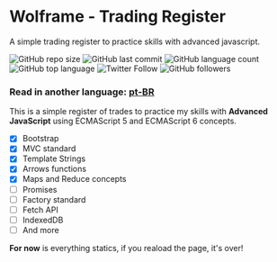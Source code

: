 # Wolframe - Trading Register
A simple trading register to practice skills with advanced javascript.

![GitHub repo size](https://img.shields.io/github/repo-size/gabrielgyns/trading-register-wolframe)
![GitHub last commit](https://img.shields.io/github/last-commit/gabrielgyns/trading-register-wolframe)
![GitHub language count](https://img.shields.io/github/languages/count/gabrielgyns/trading-register-wolframe)
![GitHub top language](https://img.shields.io/github/languages/top/gabrielgyns/trading-register-wolframe)
![Twitter Follow](https://img.shields.io/twitter/follow/gabrielgyns?label=Follow%20me&style=social)
![GitHub followers](https://img.shields.io/github/followers/gabrielgyns?label=My%20github&style=social)

### Read in another language: [pt-BR](translations/README-pt.md)
          
This is a simple register of trades to practice my skills with **Advanced JavaScript** using ECMAScript 5 and ECMAScript 6 concepts.
- [x] Bootstrap
- [x] MVC standard
- [x] Template Strings
- [x] Arrows functions
- [x] Maps and Reduce concepts
- [ ] Promises
- [ ] Factory standard
- [ ] Fetch API
- [ ] IndexedDB
- [ ] And more

**For now** is everything statics, if you reaload the page, it's over!

